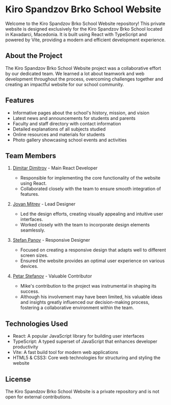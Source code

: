 # Kiro Spandzov Brko School Website

Welcome to the Kiro Spandzov Brko School Website repository! This private website is designed exclusively for the Kiro Spandzov Brko School located in Kavadarci, Macedonia. It is built using React with TypeScript and powered by Vite, providing a modern and efficient development experience.

## About the Project

The Kiro Spandzov Brko School Website project was a collaborative effort by our dedicated team. We learned a lot about teamwork and web development throughout the process, overcoming challenges together and creating an impactful website for our school community.

## Features

- Informative pages about the school's history, mission, and vision
- Latest news and announcements for students and parents
- Faculty and staff directory with contact information
- Detailed explanations of all subjects studied
- Online resources and materials for students
- Photo gallery showcasing school events and activities

## Team Members

1. [Dimitar Dimitrov](github.com/dimedimitrov) - Main React Developer
   - Responsible for implementing the core functionality of the website using React.
   - Collaborated closely with the team to ensure smooth integration of features.

2. [Jovan Mitrev](github.com/frozenxe) - Lead Designer
   - Led the design efforts, creating visually appealing and intuitive user interfaces.
   - Worked closely with the team to incorporate design elements seamlessly.

3. [Stefan Panov](github.com/stefchee) - Responsive Designer
   - Focused on creating a responsive design that adapts well to different screen sizes.
   - Ensured the website provides an optimal user experience on various devices.

4. [Petar Stefanov](github.com/suddke) - Valuable Contributor
   - Mike's contribution to the project was instrumental in shaping its success.
   - Although his involvement may have been limited, his valuable ideas and insights greatly influenced our decision-making process, fostering a collaborative environment within the team.

## Technologies Used

- React: A popular JavaScript library for building user interfaces
- TypeScript: A typed superset of JavaScript that enhances developer productivity
- Vite: A fast build tool for modern web applications
- HTML5 & CSS3: Core web technologies for structuring and styling the website

## License

The Kiro Spandzov Brko School Website is a private repository and is not open for external contributions.

